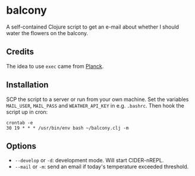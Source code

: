
# balcony

A self-contained Clojure script to get an e-mail about whether I should water the
flowers on the balcony.

## Credits

The idea to use `exec` came from [Planck](https://github.com/planck-repl/planck).

## Installation

SCP the script to a server or run from your own machine.
Set the variables `MAIL_USER`, `MAIL_PASS` and `WEATHER_API_KEY` in e.g. `.bashrc`.
Then hook the script up in cron:

    crontab -e
    30 19 * * * /usr/bin/env bash ~/balcony.clj -m

## Options

- `--develop` or `-d`: development mode. Will start CIDER-nREPL.
- `--mail` or `-m`: send an email if today's temperature exceeded threshold.
